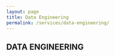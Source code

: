 ```yaml
---
layout: page
title: Data Engineering
permalink: /services/data-engineering/
---
```


## DATA ENGINEERING